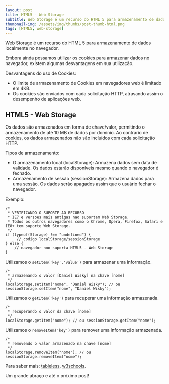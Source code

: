 ```yaml
---
layout: post
title: HTML5 - Web Storage
subtitle: Web Storage é um recurso do HTML 5 para armazenamento de dados localmente no navegador.
thumbnail-img: /assets/img/thumbs/post-thumb-html.png
tags: [HTML5, web-storage]
---
```


Web Storage é um recurso do HTML 5 para armazenamento de dados localmente no navegador.

Embora ainda possamos utilizar os cookies para armazenar dados no navegador, existem algumas desvantagens em sua utilização.

Desvantagens do uso de Cookies:

* O limite de armazenamento de Cookies em navegadores web é limitado em 4KB.
* Os cookies são enviados com cada solicitação HTTP, atrasando assim o desempenho de aplicações web.

## HTML5 - Web Storage

Os dados são armazenados em forma de chave/valor, permitindo o armazenamento de até 10 MB de dados por domínio. Ao contrário de cookies, os dados armazenados não são incluídos com cada solicitação HTTP.

Tipos de armazenamento:

* O armazenamento local (localStorage): Armazena dados sem data de validade. Os dados estarão disponíveis mesmo quando o navegador é fechado.
* Armazenamento de sessão (sessionStorage): Armazena dados para uma sessão. Os dados serão apagados assim que o usuário fechar o navegador.

Exemplo:

	/* 
	 * VERIFICANDO O SUPORTE AO RECURSO
	 * IE7 e versoes mais antigas nao suportam Web Storage. 
	 * Todos os outros navegadores como o Chrome, Opera, Firefox, Safari e IE8+ tem suporte Web Storage.
	 */
	if (typeof(Storage) !== "undefined") {
		 // codigo localStorage/sessionStorage
	} else {
		// navegador noo suporta HTML5 - Web Storage
	}
	
Utilizamos o `setItem('key','value')` para armazenar uma informação.

	/*
	 * armazenando o valor [Daniel Wisky] na chave [nome]
	 */
	localStorage.setItem("nome", "Daniel Wisky"); // ou sessionStorage.setItem("nome", "Daniel Wisky");

Utilizamos o `getItem('key')` para recuperar uma informação armazenada.

	/*
	 * recuperando o valor da chave [nome]
	 */
	localStorage.getItem("nome"); // ou sessionStorage.getItem("nome");

Utilizamos o `removeItem('key')` para remover uma informação armazenada.

	/*
	 * removendo o valor armazenado na chave [nome]
	 */
	localStorage.removeItem("nome"); // ou sessionStorage.removeItem("nome");

Para saber mais: 
<a href="http://tableless.com.br/web-storage-html5/" target="\_blank">tableless</a>, 
<a href="http://www.w3schools.com/html/html5_webstorage.asp" target="\_blank">w3schools</a>.

Um grande abraço e até o próximo post!